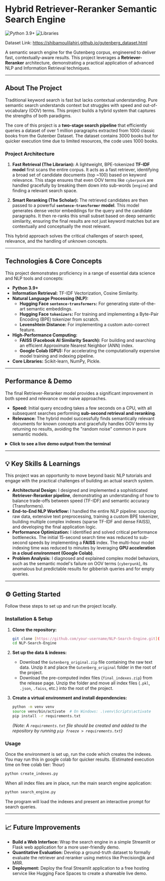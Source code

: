 # Hybrid Retriever-Reranker Semantic Search Engine

![Python 3.9+](https://img.shields.io/badge/Python-3.9+-blue.svg)
![Libraries](https://img.shields.io/badge/Libraries-HuggingFace%20%7C%20FAISS%20%7C%20Scikit--learn-orange.svg)

Dataset Link: https://shibamoulilahiri.github.io/gutenberg_dataset.html

A semantic search engine for the Gutenberg corpus, engineered to deliver fast, contextually-aware results. This project leverages a **Retriever-Reranker** architecture, demonstrating a practical application of advanced NLP and Information Retrieval techniques.

---
## About The Project
Traditional keyword search is fast but lacks contextual understanding. Pure semantic search understands context but struggles with speed and out-of-vocabulary (OOV) terms. This project builds a hybrid system that captures the strengths of both paradigms.

The core of this project is a **two-stage search pipeline** that efficiently queries a dataset of over 1 million paragraphs extracted from 1000 classic books from the Gutenber Dataset. The dataset contains 3000 books but for quicker execution time due to limited resources, the code uses 1000 books.

### Project Architecture


1.  **Fast Retrieval (The Librarian):** A lightweight, BPE-tokenized **TF-IDF model** first scans the entire corpus. It acts as a fast retriever, identifying a broad set of candidate documents (top ~100) based on keyword relevance. This stage ensures that even OOV terms like `cyberpunk` are handled gracefully by breaking them down into sub-words (`engine`) and finding a relevant search space.

2.  **Smart Reranking (The Scholar):** The retrieved candidates are then passed to a powerful **`sentence-transformer` model**. This model generates dense vector embeddings for the query and the candidate paragraphs. It then re-ranks this small subset based on deep semantic similarity, ensuring the final results are not just keyword matches but are contextually and conceptually the most relevant.

This hybrid approach solves the critical challenges of search speed, relevance, and the handling of unknown concepts.

---
## Technologies & Core Concepts
This project demonstrates proficiency in a range of essential data science and NLP tools and concepts:

* **Python 3.9+**
* **Information Retrieval:** TF-IDF Vectorization, Cosine Similarity.
* **Natural Language Processing (NLP):**
    * **Hugging Face `sentence-transformers`:** For generating state-of-the-art semantic embeddings.
    * **Hugging Face `tokenizers`:** For training and implementing a Byte-Pair Encoding (BPE) tokenizer from scratch.
    * **Levenshtein Distance:** For implementing a custom auto-correct feature.
* **High-Performance Computing:**
    * **FAISS (Facebook AI Similarity Search):** For building and searching an efficient Approximate Nearest Neighbor (ANN) index.
    * **Google Colab (GPU):** For accelerating the computationally expensive model training and indexing pipeline.
* **Core Libraries:** Scikit-learn, NumPy, Pickle.

---
## Performance & Demo
The final Retriever-Reranker model provides a significant improvement in both speed and relevance over naive approaches.

* **Speed:** Initial query encoding takes a few seconds on a CPU, with all subsequent searches performing **sub-second retrieval and reranking**.
* **Relevance:** The hybrid model successfully finds semantically relevant documents for known concepts and gracefully handles OOV terms by returning no results, avoiding the "random noise" common in pure semantic models.

<details>
<summary><strong>Click to see a live demo output from the terminal</strong></summary>

```
Initializing the Hybrid Search Engine...
Loading indexes... This may take a moment.
All models and data loaded.

Building auto-correct vocabulary...
Building Vocab: 100%|██████████| 100/100 [00:04<00:00, 24.64it/s]
Auto-correct vocabulary built with 77149 words.

--- Hybrid Search Engine Ready ---
Enter your search query. Type 'exit' or 'quit' to end.

Enter search query: lincold

--- Searching for: 'lincold' ---
Did you mean: 'lincoln' instead of 'lincold'?
Performing search with corrected query: 'lincoln'
Search completed in 9.9659 seconds.

--- Top 10 Search Results ---

[p_750184] Score: 0.6860 | Book: THE PAPERS AND WRITINGS OF ABRAHAM LINCOLN
   Snippet: "His EXCELLENCY A. LINCOLN, President United States:

[p_750160] Score: 0.6728 | Book: THE PAPERS AND WRITINGS OF ABRAHAM LINCOLN
   Snippet: "His EXCELLENCY  A. LINCOLN,   President of the United States:
...

Enter search query: government

--- Searching for: 'government' ---
Search completed in 3.6969 seconds.

--- Top 10 Search Results ---

[p_945523] Score: 0.4510 | Book: SECOND TREATISE OF GOVERNMENT by JOHN LOCKE
   Snippet: AN ESSAY CONCERNING THE TRUE ORIGINAL, EXTENT AND END OF CIVIL GOVERNMENT
...

Enter search query: cyberpunk

--- Searching for: 'cyberpunk' ---
Search completed in 4.9155 seconds.

No relevant paragraphs found for this query.
```
</details>

---
## 💡 Key Skills & Learnings
This project was an opportunity to move beyond basic NLP tutorials and engage with the practical challenges of building an actual search system.

* **Architectural Design:** I designed and implemented a sophisticated **Retriever-Reranker pipeline**, demonstrating an understanding of how to balance trade-offs between speed (TF-IDF) and semantic accuracy (Transformers).
* **End-to-End NLP Workflow:** I handled the entire NLP pipeline: sourcing raw data, extensive text preprocessing, training a custom BPE tokenizer, building multiple complex indexes (sparse TF-IDF and dense FAISS), and developing the final application logic.
* **Performance Optimization:** I identified and solved critical performance bottlenecks. The initial 15-second search time was reduced to sub-second speeds by implementing a **FAISS** index. The multi-hour model indexing time was reduced to minutes by leveraging **GPU acceleration in a cloud environment (Google Colab)**.
* **Problem Analysis:** I diagnosed and explained complex model behaviors, such as the semantic model's failure on OOV terms (`cyberpunk`), its anomalous but predictable results for gibberish queries and for empty queries.

---
## ⚙️ Getting Started

Follow these steps to set up and run the project locally.

### Installation & Setup
1.  **Clone the repository:**
    ```bash
    git clone [https://github.com/your-username/NLP-Search-Engine.git](https://github.com/your-username/NLP-Search-Engine.git)
    cd NLP-Search-Engine
    ```
2.  **Set up the data & indexes:**
    * Download the `Gutenberg_original.zip` file containing the raw text data. Unzip it and place the `Gutenberg_original` folder in the root of the project.
    * Download the pre-computed index files (`final_indexes.zip`) from the release page. Unzip the folder and move all index files (`.pkl`, `.json`, `.faiss`, etc.) into the root of the project.

3.  **Create a virtual environment and install dependencies:**
    ```bash
    python -m venv venv
    source venv/bin/activate  # On Windows: .\venv\Scripts\activate
    pip install -r requirements.txt
    ```
    *(Note: A `requirements.txt` file should be created and added to the repository by running `pip freeze > requirements.txt`)*

### Usage
Once the environment is set up, run the code which creates the indexes. You may run this in google colab for quicker results. (Estimated execution time on free colab tier: 1hour)

```bash
python create_indexes.py
```
When all index files are in place, run the main search engine application:

```bash
python search_engine.py
```
The program will load the indexes and present an interactive prompt for search queries.

---
## 📈 Future Improvements
* **Build a Web Interface:** Wrap the search engine in a simple Streamlit or Flask web application for a more user-friendly demo.
* **Quantitative Evaluation:** Develop a ground-truth dataset to formally evaluate the retriever and reranker using metrics like Precision@k and MRR.
* **Deployment:** Deploy the final Streamlit application to a free hosting service like Hugging Face Spaces to create a shareable live demo.
